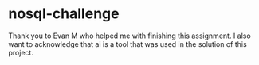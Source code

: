 # nosql-challenge

Thank you to Evan M who helped me with finishing this assignment. I also want to acknowledge that ai is a tool that was used in the solution of this project.
